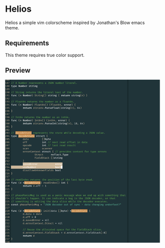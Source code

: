 # Helios

Helios a simple vim colorscheme inspired by Jonathan's Blow emacs theme.

## Requirements

This theme requires true color support.

## Preview

![Preview](https://raw.githubusercontent.com/ramasauskas/helios/master/img/preview.png)
